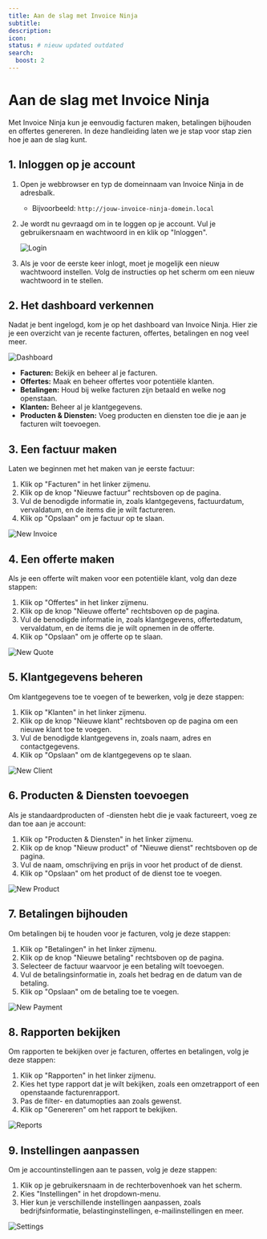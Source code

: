 ```yaml
---
title: Aan de slag met Invoice Ninja
subtitle:
description:
icon: 
status: # nieuw updated outdated
search:
  boost: 2 
---
```


# Aan de slag met Invoice Ninja

Met Invoice Ninja kun je eenvoudig facturen maken, betalingen bijhouden en offertes genereren. In deze handleiding laten we je stap voor stap zien hoe je aan de slag kunt.

## 1. Inloggen op je account

1. Open je webbrowser en typ de domeinnaam van Invoice Ninja in de adresbalk.
   - Bijvoorbeeld: `http://jouw-invoice-ninja-domein.local`

2. Je wordt nu gevraagd om in te loggen op je account. Vul je gebruikersnaam en wachtwoord in en klik op "Inloggen".

   ![Login](docs/assets/images/invoice-ninja-login.jpg)

3. Als je voor de eerste keer inlogt, moet je mogelijk een nieuw wachtwoord instellen. Volg de instructies op het scherm om een nieuw wachtwoord in te stellen.

## 2. Het dashboard verkennen

Nadat je bent ingelogd, kom je op het dashboard van Invoice Ninja. Hier zie je een overzicht van je recente facturen, offertes, betalingen en nog veel meer.

![Dashboard](docs/assets/images/invoice-ninja-dashboard.jpg)

- **Facturen:** Bekijk en beheer al je facturen.
- **Offertes:** Maak en beheer offertes voor potentiële klanten.
- **Betalingen:** Houd bij welke facturen zijn betaald en welke nog openstaan.
- **Klanten:** Beheer al je klantgegevens.
- **Producten & Diensten:** Voeg producten en diensten toe die je aan je facturen wilt toevoegen.

## 3. Een factuur maken

Laten we beginnen met het maken van je eerste factuur:

1. Klik op "Facturen" in het linker zijmenu.
2. Klik op de knop "Nieuwe factuur" rechtsboven op de pagina.
3. Vul de benodigde informatie in, zoals klantgegevens, factuurdatum, vervaldatum, en de items die je wilt factureren.
4. Klik op "Opslaan" om je factuur op te slaan.

![New Invoice](docs/assets/images/invoice-ninja-factuur.jpg)

## 4. Een offerte maken

Als je een offerte wilt maken voor een potentiële klant, volg dan deze stappen:

1. Klik op "Offertes" in het linker zijmenu.
2. Klik op de knop "Nieuwe offerte" rechtsboven op de pagina.
3. Vul de benodigde informatie in, zoals klantgegevens, offertedatum, vervaldatum, en de items die je wilt opnemen in de offerte.
4. Klik op "Opslaan" om je offerte op te slaan.

![New Quote](docs/assets/images/invoice-ninja-offerte.jpg)

## 5. Klantgegevens beheren

Om klantgegevens toe te voegen of te bewerken, volg je deze stappen:

1. Klik op "Klanten" in het linker zijmenu.
2. Klik op de knop "Nieuwe klant" rechtsboven op de pagina om een nieuwe klant toe te voegen.
3. Vul de benodigde klantgegevens in, zoals naam, adres en contactgegevens.
4. Klik op "Opslaan" om de klantgegevens op te slaan.

![New Client](docs/assets/images/invoice-ninja-nieuweklant.jpg)

## 6. Producten & Diensten toevoegen

Als je standaardproducten of -diensten hebt die je vaak factureert, voeg ze dan toe aan je account:

1. Klik op "Producten & Diensten" in het linker zijmenu.
2. Klik op de knop "Nieuw product" of "Nieuwe dienst" rechtsboven op de pagina.
3. Vul de naam, omschrijving en prijs in voor het product of de dienst.
4. Klik op "Opslaan" om het product of de dienst toe te voegen.

![New Product](docs/assets/images/invoice-ninja-nieuwproduct.jpg)

## 7. Betalingen bijhouden

Om betalingen bij te houden voor je facturen, volg je deze stappen:

1. Klik op "Betalingen" in het linker zijmenu.
2. Klik op de knop "Nieuwe betaling" rechtsboven op de pagina.
3. Selecteer de factuur waarvoor je een betaling wilt toevoegen.
4. Vul de betalingsinformatie in, zoals het bedrag en de datum van de betaling.
5. Klik op "Opslaan" om de betaling toe te voegen.

![New Payment](docs/assets/images/invoice-ninja-nieuwebetaling.jpg)

## 8. Rapporten bekijken

Om rapporten te bekijken over je facturen, offertes en betalingen, volg je deze stappen:

1. Klik op "Rapporten" in het linker zijmenu.
2. Kies het type rapport dat je wilt bekijken, zoals een omzetrapport of een openstaande facturenrapport.
3. Pas de filter- en datumopties aan zoals gewenst.
4. Klik op "Genereren" om het rapport te bekijken.

![Reports](docs/assets/images/invoice-ninja-rapport.jpg)

## 9. Instellingen aanpassen

Om je accountinstellingen aan te passen, volg je deze stappen:

1. Klik op je gebruikersnaam in de rechterbovenhoek van het scherm.
2. Kies "Instellingen" in het dropdown-menu.
3. Hier kun je verschillende instellingen aanpassen, zoals bedrijfsinformatie, belastinginstellingen, e-mailinstellingen en meer.

![Settings](docs/assets/images/invoice-ninja-instellingen.jpg)

